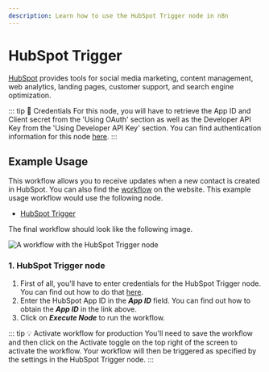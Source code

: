 ```yaml
---
description: Learn how to use the HubSpot Trigger node in n8n
---
```


# HubSpot Trigger

[HubSpot](https://www.hubspot.com/) provides tools for social media marketing, content management, web analytics, landing pages, customer support, and search engine optimization.

::: tip 🔑 Credentials
For this node, you will have to retrieve the App ID and Client secret from the 'Using OAuth' section as well as the Developer API Key from the 'Using Developer API Key' section. You can find authentication information for this node [here](../../../credentials/Hubspot/README.md).
:::


## Example Usage

This workflow allows you to receive updates when a new contact is created in HubSpot. You can also find the [workflow](https://n8n.io/workflows/628) on the website. This example usage workflow would use the following node.
- [HubSpot Trigger]()

The final workflow should look like the following image.

![A workflow with the HubSpot Trigger node](./workflow.png)


### 1. HubSpot Trigger node

1. First of all, you'll have to enter credentials for the HubSpot Trigger node. You can find out how to do that [here](../../../credentials/Hubspot/README.md).
2. Enter the HubSpot App ID in the ***App ID*** field. You can find out how to obtain the ***App ID*** in the link above.
3. Click on ***Execute Node*** to run the workflow.

::: tip 💡 Activate workflow for production
You'll need to save the workflow and then click on the Activate toggle on the top right of the screen to activate the workflow. Your workflow will then be triggered as specified by the settings in the HubSpot Trigger node.
:::
